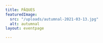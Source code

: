 ```yaml
---
title: PÂQUES
featuredImage:
  src: "/uploads/autumnal-2021-03-13.jpg"
  alt: autumnal
layout: eventpage

---
```

